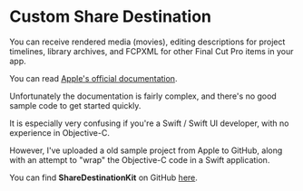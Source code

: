 # Custom Share Destination

You can receive rendered media (movies), editing descriptions for project timelines, library archives, and FCPXML for other Final Cut Pro items in your app.

You can read [Apple's official documentation](https://developer.apple.com/documentation/professional_video_applications/content_and_metadata_exchanges_with_final_cut_pro/receiving_media_and_data_through_a_custom_share_destination).

Unfortunately the documentation is fairly complex, and there's no good sample code to get started quickly.

It is especially very confusing if you're a Swift / Swift UI developer, with no experience in Objective-C.

However, I've uploaded a old sample project from Apple to GitHub, along with an attempt to "wrap" the Objective-C code in a Swift application.

You can find **ShareDestinationKit** on GitHub [here](https://github.com/latenitefilms/ShareDestinationKit).